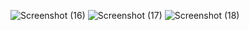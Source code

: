 
![Screenshot (16)](https://user-images.githubusercontent.com/57321409/150747012-9d510d2e-3d2b-4bd9-801c-178401deb074.png)
![Screenshot (17)](https://user-images.githubusercontent.com/57321409/150747100-e04b4891-7d2e-49ad-b5ec-73af52be7262.png)
![Screenshot (18)](https://user-images.githubusercontent.com/57321409/150747186-dcee8a42-2f5b-4eef-a131-2aecdff01e8a.png)
